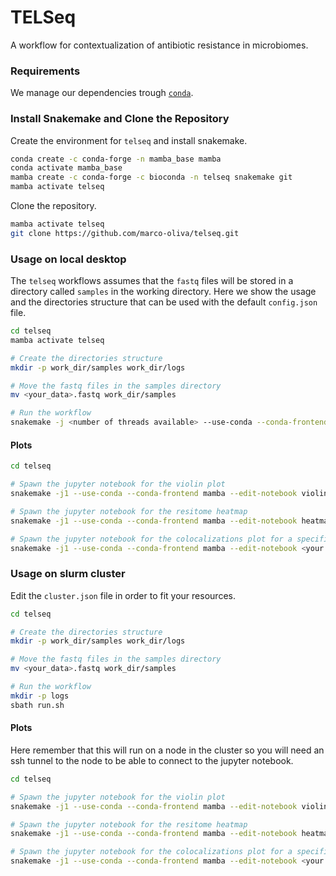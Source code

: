 # TELSeq
A workflow for contextualization of antibiotic resistance in microbiomes.

### Requirements 
We manage our dependencies trough [`conda`](https://docs.conda.io/projects/conda/en/latest/user-guide/install/index.html).

### Install Snakemake and Clone the Repository

Create the environment for `telseq` and install snakemake.

```bash
conda create -c conda-forge -n mamba_base mamba
conda activate mamba_base
mamba create -c conda-forge -c bioconda -n telseq snakemake git
mamba activate telseq
```

Clone the repository.

```bash
mamba activate telseq
git clone https://github.com/marco-oliva/telseq.git
```

### Usage on local desktop

The `telseq` workflows assumes that the `fastq` files will be stored in a directory called `samples` in the working directory. Here we show the usage and the directories structure that can be used with the default `config.json` file.

```bash
cd telseq
mamba activate telseq

# Create the directories structure
mkdir -p work_dir/samples work_dir/logs 

# Move the fastq files in the samples directory
mv <your_data>.fastq work_dir/samples

# Run the workflow
snakemake -j <number of threads available> --use-conda --conda-frontend mamba
```

#### Plots
```bash
cd telseq

# Spawn the jupyter notebook for the violin plot
snakemake -j1 --use-conda --conda-frontend mamba --edit-notebook violin_plot_all_samples.pdf

# Spawn the jupyter notebook for the resitome heatmap
snakemake -j1 --use-conda --conda-frontend mamba --edit-notebook heatmap_all_samples.pdf

# Spawn the jupyter notebook for the colocalizations plot for a specific sample
snakemake -j1 --use-conda --conda-frontend mamba --edit-notebook <your sample name>_colocalizations_plot.pdf"
```

### Usage on slurm cluster

Edit the `cluster.json` file in order to fit your resources.

```bash
cd telseq

# Create the directories structure
mkdir -p work_dir/samples work_dir/logs 

# Move the fastq files in the samples directory
mv <your_data>.fastq work_dir/samples

# Run the workflow
mkdir -p logs
sbath run.sh
```

#### Plots
Here remember that this will run on a node in the cluster so you will need an ssh tunnel to the node to be able to connect to the jupyter notebook.

```bash
cd telseq

# Spawn the jupyter notebook for the violin plot
snakemake -j1 --use-conda --conda-frontend mamba --edit-notebook violin_plot_all_samples.pdf

# Spawn the jupyter notebook for the resitome heatmap
snakemake -j1 --use-conda --conda-frontend mamba --edit-notebook heatmap_all_samples.pdf

# Spawn the jupyter notebook for the colocalizations plot for a specific sample
snakemake -j1 --use-conda --conda-frontend mamba --edit-notebook <your sample name>_colocalizations_plot.pdf
```

